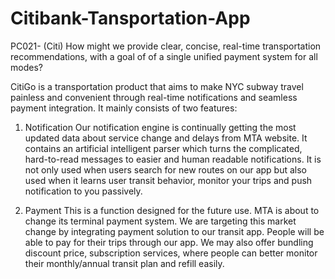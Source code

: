 # Citibank-Tansportation-App

PC021- (Citi) How might we provide clear, concise, real-time transportation recommendations, with a goal of of a single unified payment system for all modes?

CitiGo is a transportation product that aims to make NYC subway travel painless and convenient through real-time notifications and seamless payment integration. It mainly consists of two features:

1. Notification Our notification engine is continually getting the most updated data about service change and delays from MTA website. It contains an artificial intelligent parser which turns the complicated, hard-to-read messages to easier and human readable notifications. It is not only used when users search for new routes on our app but also used when it learns user transit behavior, monitor your trips and push notification to you passively.

2. Payment This is a function designed for the future use. MTA is about to change its terminal payment system. We are targeting this market change by integrating payment solution to our transit app. People will be able to pay for their trips through our app. We may also offer bundling discount price, subscription services, where people can better monitor their monthly/annual transit plan and refill easily.
